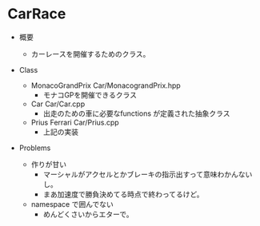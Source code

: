 # CarRace
+ 概要
	- カーレースを開催するためのクラス。

+ Class
	- MonacoGrandPrix Car/MonacograndPrix.hpp
		* モナコGPを開催できるクラス
	- Car Car/Car.cpp
		* 出走のための車に必要なfunctions が定義された抽象クラス
	- Prius Ferrari Car/Prius.cpp
		* 上記の実装
+ Problems
	- 作りが甘い	
		* マーシャルがアクセルとかブレーキの指示出すって意味わかんないし。
		* まあ加速度で勝負決めてる時点で終わってるけど。
	- namespace で囲んでない
		* めんどくさいからエターで。
